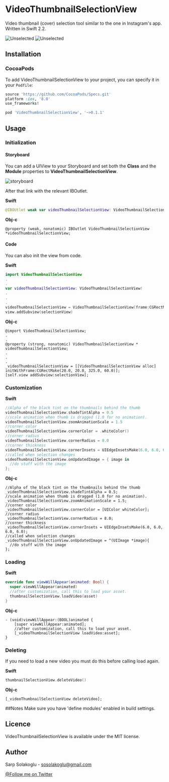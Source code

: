 # VideoThumbnailSelectionView
Video thumbnail (cover) selection tool similar to the one in Instagram's app. Written in Swift 2.2.

![Unselected](Screenshots/ss_unselected.PNG)
![Unselected](Screenshots/ss_selected.PNG)

## Installation
### CocoaPods
To add VideoThumbnailSelectionView to your project, you can specify it in your `Podfile`:
```ruby
source 'https://github.com/CocoaPods/Specs.git'
platform :ios, '8.0'
use_frameworks!

pod 'VideoThumbnailSelectionView', '~>0.1.1'
```

## Usage
### Initialization
#### Storyboard
You can add a UIView to your Storyboard and set both the **Class** and the **Module** properties to **VideoThumbnailSelectionView**.

![storyboard](Screenshots/ss_storyboard.PNG)

After that link with the relevant IBOutlet.

**Swift**
```swift
@IBOUtlet weak var videoThumbnailSelectionView: VideoThumbnailSelectionView!
```

**Obj-c**
```obj-c
@property (weak, nonatomic) IBOutlet VideoThumbnailSelectionView *videoThumbnailSelectionView;
```

#### Code
You can also init the view from code.

**Swift**
```swift
import VideoThumbnailSelectionView
.
.
var videoThumbnailSelectionView: VideoThumbnailSelectionView!
.
.
.
videoThumbnailSelectionView = VideoThumbnailSelectionView(frame:CGRectMake(20.0, 20.0, 325.0, 60.0))
view.addSubview(selectionView)
```

**Obj-c**
```obj-c
@import VideoThumbnailSelectionView;
.
.
@property (strong, nonatomic) VideoThumbnailSelectionView * videoThumbnailSelectionView;
.
.
.
_videoThumbnailSelectionView = [[VideoThumbnailSelectionView alloc] initWithFrame:CGRectMake(20.0, 20.0, 325.0, 60.0)];
[self.view addSubview:selectionView];
```

### Customization

**Swift**
```swift
//Alpha of the black tint on the thumbnails behind the thumb
videoThumbnailSelectionView.shadeTintAlpha = 0.5
//scale animation when thumb is dragged (1.0 for no animation).
videoThumbnailSelectionView.zoomAnimationScale = 1.5
//corner color
videoThumbnailSelectionView.cornerColor = .whiteColor()
//corner radius
videoThumbnailSelectionView.cornerRadius = 8.0
//corner thickness
videoThumbnailSelectionView.cornerInsets = UIEdgeInsetsMake(6.0, 6.0, 6.0, 6.0)
//called when selection changes
videoThumbnailSelectionView.onUpdatedImage = { image in
  //do stuff with the image
};
```

**Obj-c**
```obj-c
//Alpha of the black tint on the thumbnails behind the thumb
_videoThumbnailSelectionView.shadeTintAlpha = 0.5;
//scale animation when thumb is dragged (1.0 for no animation).
_videoThumbnailSelectionView.zoomAnimationScale = 1.5;
//corner color
_videoThumbnailSelectionView.cornerColor = [UIColor whiteColor];
//corner radius
_videoThumbnailSelectionView.cornerRadius = 8.0;
//corner thickness
_videoThumbnailSelectionView.cornerInsets = UIEdgeInsetsMake(6.0, 6.0, 6.0, 6.0);
//called when selection changes
_videoThumbnailSelectionView.onUpdatedImage = ^(UIImage *image){
  //do stuff with the image
};
```

### Loading

**Swift**
```swift
override func viewWillAppear(animated: Bool) {
  super.viewWillAppear(animated)
  //after customization, call this to load your asset.
  thumbnailSelectionView.loadVideo(asset)
}
```

**Obj-c**
```obj-c
- (void)viewWillAppear:(BOOL)animated {
    [super viewWillAppear:animated];
    //after customization, call this to load your asset.
    [_videoThumbnailSelectionView loadVideo:asset];
}
```

### Deleting

If you need to load a new video you must do this before calling load again.

**Swift**
```swift
thumbnailSelectionView.deleteVideo()
```

**Obj-c**
```
[_videoThumbnailSelectionView deleteVideo];
```

##Notes
Make sure you have 'define modules' enabled in build settings.

## Licence
VideoThumbnailSelectionView is available under the MIT license.

## Author
Sarp Solakoglu - sosolakoglu@gmail.com

[@Follow me on Twitter](http://twitter.com/sarpsolakoglu)

